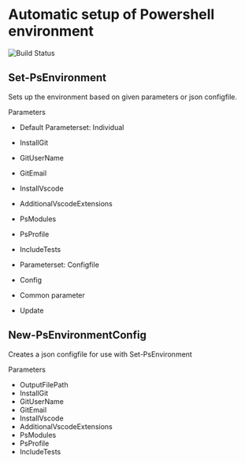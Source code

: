 # Automatic setup of Powershell environment

![Build Status](https://tominge.visualstudio.com/_apis/public/build/definitions/5be33ea8-ecba-453d-9196-425208514541/3/badge)

## Set-PsEnvironment
Sets up the environment based on given parameters or json configfile.

Parameters
* Default Parameterset: Individual
 * InstallGit
  * GitUserName
  * GitEmail
 * InstallVscode
  * AdditionalVscodeExtensions
 * PsModules
 * PsProfile
 * IncludeTests

 * Parameterset: Configfile
  * Config

 * Common parameter
  * Update

## New-PsEnvironmentConfig
Creates a json configfile for use with Set-PsEnvironment

Parameters
 * OutputFilePath
 * InstallGit
  * GitUserName
  * GitEmail
 * InstallVscode
  * AdditionalVscodeExtensions
 * PsModules
 * PsProfile
 * IncludeTests